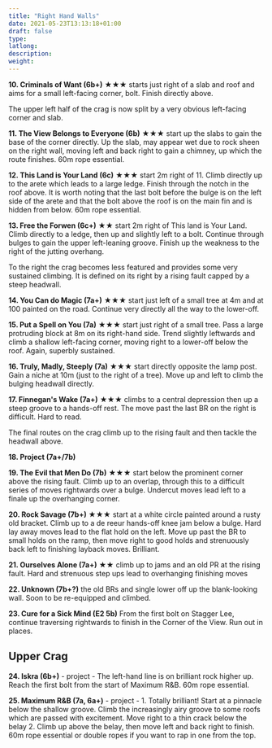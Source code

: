 ```yaml
---
title: "Right Hand Walls"
date: 2021-05-23T13:13:18+01:00
draft: false
type: 
latlong:
description:
weight:
---
```


**10. Criminals of Want (6b+)**  ★★★ starts just right of a slab and roof and aims for a small left-facing corner, bolt. Finish directly above.

The upper left half of the crag is now split by a very obvious left-facing corner and slab.

**11. The View Belongs to Everyone (6b)** ★★★ start up the slabs to gain the base of the corner directly. Up the slab, may appear wet due to rock sheen on the right wall, moving left and back right to gain a chimney, up which the route finishes. 60m rope essential.

**12. This Land is Your Land (6c)** ★★★ start 2m right of 11. Climb directly up to the arete which leads to a large ledge. Finish through the notch in the roof above. It is worth noting that the last bolt before the bulge is on the left side of the arete and that the bolt above the roof is on the main fin and is hidden from below. 60m rope essential.

**13. Free the Forwen (6c+)** ★★ start 2m right of This land is Your Land. Climb directly to a ledge, then up and slightly left to a bolt. Continue through bulges to gain the upper left-leaning groove. Finish up the weakness to the right of the jutting overhang.

To the right the crag becomes less featured and provides some very sustained climbing. It is defined on its right by a rising fault capped by a steep headwall.

**14. You Can do Magic (7a+)** ★★★ start just left of a small tree at 4m and at 100 painted on the road. Continue very directly all the way to the lower-off.

**15. Put a Spell on You (7a)** ★★★ start just right of a small tree. Pass a large protruding block at 8m on its right-hand side. Trend slightly leftwards and climb a shallow left-facing corner, moving right to a lower-off below the roof. Again, superbly sustained.

**16. Truly, Madly, Steeply (7a)** ★★★ start directly opposite the lamp post. Gain a niche at 10m (just to the right of a tree). Move up and left to climb the bulging headwall directly.

**17. Finnegan's Wake (7a+)** ★★★ climbs to a central depression then up a steep groove to a hands-off rest. The move past the last BR on the right is difficult. Hard to read.

The final routes on the crag climb up to the rising fault and then tackle the headwall above.

**18. Project (7a+/7b)**

**19. The Evil that Men Do (7b)** ★★★ start below the prominent corner above the rising fault. Climb up to an overlap, through this to a difficult series of moves rightwards over a bulge. Undercut moves lead left to a finale up the overhanging corner.

**20. Rock Savage (7b+)** ★★★ start at a white circle painted around a rusty old bracket. Climb up to a de reeur hands-off knee jam below a bulge. Hard lay away moves lead to the flat hold on the left. Move up past the BR to small holds on the ramp, then move right to good holds and strenuously back left to finishing layback moves. Brilliant.

**21. Ourselves Alone (7a+)** ★★ climb up to jams and an old PR at the rising fault. Hard and strenuous step ups lead to overhanging finishing moves

**22. Unknown (7b+?)** the old BRs and single lower off up the blank-looking wall. Soon to be re-equipped and climbed.

**23. Cure for a Sick Mind (E2 5b)** From the first bolt on Stagger Lee, continue traversing rightwards to finish in the Corner of the View. Run out in places.

## Upper Crag

**24. Iskra (6b+)** - project - The left-hand line is on brilliant rock higher up. Reach the first bolt from the start of Maximum R&B. 60m rope essential.

**25. Maximum R&B (7a, 6a+)** - project - 1. Totally brilliant! Start at a pinnacle below the shallow groove. Climb the increasingly airy groove to some roofs which are passed with excitement. Move right to a thin crack below the belay 2. Climb up above the belay, then move left and back right to finish. 60m rope essential or double ropes if you want to rap in one from the top.